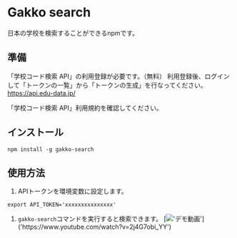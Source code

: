 # Gakko search

日本の学校を検索することができるnpmです。

## 準備

「学校コード検索 API」の利用登録が必要です。（無料）
利用登録後、ログインして「トークンの一覧」から「トークンの生成」を行なってください。
https://api.edu-data.jp/

「学校コード検索 API」利用規約を確認してください。

## インストール
```
npm install -g gakko-search
```

## 使用方法
1. APIトークンを環境変数に設定します。
```
export API_TOKEN='xxxxxxxxxxxxxxx'
```
1. `gakko-search`コマンドを実行すると検索できます。
[!['デモ動画']('https://github.com/SuzukaHori/gakko_search/assets/129706209/00229245-90b5-4aa8-aea5-d9549c1ba310')]('https://www.youtube.com/watch?v=2j4G7obi_YY')
